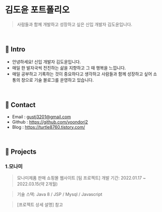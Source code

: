 # 김도윤 포트폴리오 
>사람들과 함께 개발하고 성장하고 싶은 신입 개발자 김도윤입니다.

</br>

## 📌 Intro
- 안녕하세요! 신입 개발자 김도윤입니다. 
- 매일 한 발자국씩 전진하는 삶을 지향하고 그 때 행복을 느낍니다.
- 매일 공부하고 기록하는 것이 중요하다고 생각하고 사람들과 함께 성장하고 싶어 
  소통의 창으로 기술 블로그를 운영하고 있습니다. 

</br>

## 📌 Contact
- Email    : gustj3201@gmail.com
- Github   : https://github.com/yoondori2
- Blog     : https://turtle8760.tistory.com/

</br>

## 📌 Projects
### 1.모나미 
> 모나미제품 판매 쇼핑몰 웹사이트 [팀 프로젝트]
> 개발 기간: 2022.01.17 ~ 2022.03.15(약 2개월)

> 기술 스택: 
> Java 8 / JSP / Mysql / Javascript

> [프로젝트 상세 설명] 참고 

